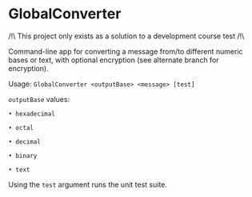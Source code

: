 # GlobalConverter

/!\ This project only exists as a solution to a development course test /!\

Command-line app for converting a message from/to different numeric bases or text, with optional encryption (see alternate branch for encryption).

Usage: `GlobalConverter <outputBase> <message> [test]`

`outputBase` values:

    • hexadecimal
    
    • octal
    
    • decimal
    
    • binary
    
    • text

Using the `test` argument runs the unit test suite.